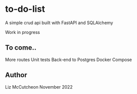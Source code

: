 # to-do-list
A simple crud api built with FastAPI and SQLAlchemy

Work in progress

## To come..
More routes
Unit tests
Back-end to Postgres
Docker Compose

## Author
Liz McCutcheon
November 2022
